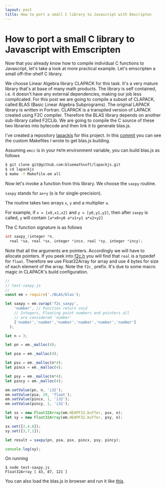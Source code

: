 ```yaml
---
layout: post
title: How to port a small C library to Javascript with Emscripten
---
```


How to port a small C library to Javascript with Emscripten
===

Now that you already know how to compile individual C functions to Javascript, let's take a look at more practical example. Let's emscripten a small off-the-shelf C library.

We choose Linear Algebra library CLAPACK for this task. It's a very mature library that's at base of many math products. The library is self contained, i.e. it doesn't have any external dependencies, making our job less complicated. For this post we are going to compile a subset of CLAPACK, called BLAS (Basic Linear Algebra Subprograms). The original LAPACK library is written in Fortran. CLAPACK is a transpiled version of LAPACK created using F2C compiler. Therefore the BLAS library depends on another sub-library called F2CLib. We are going to compile the C source of these two libraries into bytecode and then link it to generate blas.js.

I've created a repository [lapackjs](https://github.com/bluemathsoft/lapackjs) for this project. In this [commit](https://github.com/bluemathsoft/lapackjs/commit/920b0f6dda69a7afd966e36712e3685d8a9f2979) you can see the custom Makefiles I wrote to get blas.js building.

Assuming `emcc` is in your `PATH` environment variable, you can build blas.js as follows

``` bash
$ git clone git@github.com:bluemathsoft/lapackjs.git
$ cd lapackjs
$ make -f Makefile.em all
```

Now let's invoke a function from this library. We choose the `saxpy` routine.

`saxpy` stands for `ax+y` (s is for single-precision).

The routine takes two arrays `x`, `y` and a multiplier `a`.

For example, if `x = [x0,x1,x2]` and `y = [y0,y1,y2]`, then after `saxpy` is called, `y` will contain `[a*x0+y0 a*x1+y1 a*x2+y2]`

The C function signature is as follows

``` c
int saxpy_(integer *n,
  real *sa, real *sx, integer *incx, real *sy, integer *incy);
```

Note that all the arguments are pointers. Accordingly we will have to allocate pointers. If you peek into [f2c.h](https://github.com/bluemathsoft/lapackjs/blob/master/INCLUDE/f2c.h) you will find that `real` is a typedef for `float`. Therefore we use Float32Array for array and use 4 bytes for size of each element of the array. Note the `f2c_` prefix. It's due to some macro magic in CLAPACK's build configuration.

``` javascript
//
// test-saxpy.js
//
const em = require('./BLAS/blas');

let saxpy = em.cwrap('f2c_saxpy',
    'number', // Function return void
    // Integers, Floating point numbers and pointers all
    // are considered 'number'
    ['number','number','number','number','number','number']
  );

let n = 3;

let pn = em._malloc(4);

let psa = em._malloc(4);

let psx = em._malloc(n*4);
let pincx = em._malloc(4);

let psy = em._malloc(n*4);
let pincy = em._malloc(4);

em.setValue(pn, n, 'i32');
em.setValue(psa, 20, 'float');
em.setValue(pincx, 1, 'i32');
em.setValue(pincy, 1, 'i32');

let sx = new Float32Array(em.HEAPF32.buffer, psx, n);
let sy = new Float32Array(em.HEAPF32.buffer, psy, n);

sx.set([2,4,6]);
sy.set([3,7,1]);

let result = saxpy(pn, psa, psx, pincx, psy, pincy);

console.log(sy);
```

On running
```
$ node test-saxpy.js
Float32Array [ 43, 87, 121 ]
```

You can also load the blas.js in browser and run it like [this](https://github.com/bluemathsoft/lapackjs/blob/master/test-saxpy.html).
